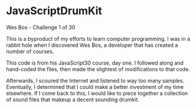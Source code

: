 # JavaScriptDrumKit
Wes Bos - Challenge 1 of 30

This is a byproduct of my efforts to learn computer programming. 
I was in a rabbit hole when I discovered Wes Bos, a developer that 
has created a number of courses. 

This code is from his JavaScript30 course, day one. I followed along 
and hand-coded the files, then made the slightest of modifications to that code.

Afterwards, I scoured the Internet and listened to way too many samples. 
Eventually, I determined that I could make a better investment of my time 
elsewhere. If I come back to this, I would like to piece together a collection 
of sound files that makeup a decent sounding drumkit. 


